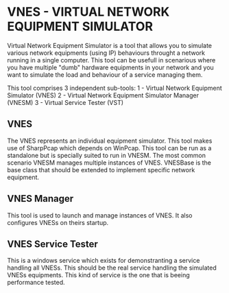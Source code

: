 VNES - VIRTUAL NETWORK EQUIPMENT SIMULATOR
==========================================
Virtual Network Equipment Simulator is a tool that allows you to simulate 
various network equipments (using IP) behaviours throught a network running 
in a single computer. This tool can be usefull in scenarious where you have 
multiple "dumb" hardware equipments in your network and you want to simulate 
the load and behaviour of a service managing them.

This tool comprises 3 independent sub-tools:
1 - Virtual Network Equipment Simulator (VNES)
2 - Virtual Network Equipment Simulator Manager (VNESM)
3 - Virtual Service Tester (VST)

VNES
----
The VNES represents an individual equipment simulator. This tool makes use
of SharpPcap which depends on WinPcap. This tool can be run as a standalone
but is specially suited to run in VNESM. The most common scenario VNESM manages
multiple instances of VNES. VNESBase is the base class that should 
be extended to implement specific network equipment. 

VNES Manager
-----
This tool is used to launch and manage instances of VNES. It also configures
VNESs on theirs startup.

VNES Service Tester
-------------------
This is a windows service which exists for demonstranting a service handling 
all VNESs. This should be the real service handling the simulated VNESs 
equipments. This kind of service is the one that is beeing performance tested.